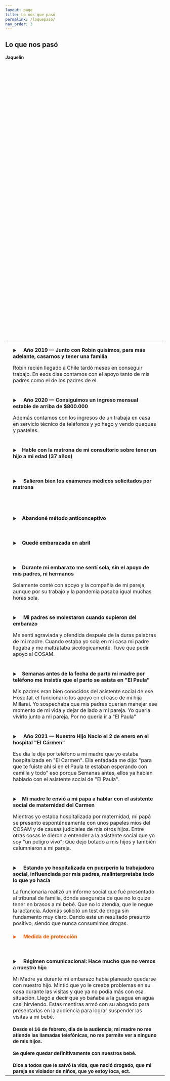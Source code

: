 ```yaml
---
layout: page
title: Lo nos que pasó
permalink: /loquepaso/
nav_order: 3
---
```



<h2>Lo que nos pasó</h2>
<h4>Jaquelin</h4>

 
 
 <table class="center">


  <tr>
    <td> </td>
    <td> <p span style="font-size:16px; font-weight: bold;"><span style="font-size:12px">▶</span>&nbsp;&nbsp;&nbsp;&nbsp; Año 2019 — Junto con Robin quisimos, para más adelante, casarnos y tener una familia </p>Robin recién llegado a Chile tardó meses en conseguir trabajo. En esos dias contamos con el apoyo tanto de mis padres como el de los padres de el.<br>
  <br></td>
    <td> </td>
  </tr>


  <tr>
    <td></td>
    <td> <p span style="font-size:16px; font-weight: bold;"><span style="font-size:12px">▶</span>&nbsp;&nbsp;&nbsp;&nbsp; Año 2020 — Consiguimos un ingreso mensual estable de arriba de $800.000 </p>Además contamos con los ingresos de un trabaja en casa en servicio técnico de teléfonos y yo hago y vendo queques y pasteles.<br>
  <br></td>
    <td> </td>
  </tr>


  <tr>
    <td> </td>
    <td> <p span style="font-size:16px; font-weight: bold;"><span style="font-size:12px">▶</span>&nbsp;&nbsp;&nbsp;&nbsp;Hable con la matrona de mi consultorio sobre tener un hijo a mi edad (37 años)</p>
 <br></td>
    <td> </td>
  </tr>

  <tr>
    <td> </td>
    <td>  <p span style="font-size:16px; font-weight: bold;"><span style="font-size:12px">▶</span>&nbsp;&nbsp;&nbsp;&nbsp; Salieron bien los exámenes médicos solicitados por matrona</p>
  <br>
 <br></td>
    <td> </td>
  </tr>


  <tr>
    <td> </td>
    <td>
 <p span style="font-size:16px; font-weight: bold;"><span style="font-size:12px">▶</span>&nbsp;&nbsp;&nbsp;&nbsp;Abandoné método anticonceptivo</p>
   <br>
	</td>
    <td> </td>
  </tr>

  <tr>
    <td> </td>
    <td>
 <p span style="font-size:16px; font-weight: bold;"><span style="font-size:12px">▶</span>&nbsp;&nbsp;&nbsp;&nbsp;Quedé embarazada en abril</p>
   <br>
	</td>
    <td> </td>
  </tr>

  <tr>
    <td> </td>
    <td>
 <p span style="font-size:16px; font-weight: bold;"><span style="font-size:12px">▶</span>&nbsp;&nbsp;&nbsp;&nbsp;Durante mi embarazo me sentí sola, sin el apoyo de mis padres, ni hermanos</p> Solamente conté con apoyo y la compañia de mi pareja, aunque por su trabajo y la pandemia pasaba igual muchas horas sola.<br>
   <br>
	</td>
    <td> </td>
  </tr>

  <tr>
    <td> </td>
    <td>
 <p span style="font-size:16px; font-weight: bold;"><span style="font-size:12px">▶</span>&nbsp;&nbsp;&nbsp;&nbsp; Mi padres se molestaron cuando supieron del embarazo</p>Me senti agraviada y ofendida después de la duras palabras de mi madre. Cuando estaba yo sola en mi casa mi padre llegaba y me maltrataba sicologicamente. Tuve que pedir apoyo al COSAM.<br>
   <br>
	</td>
    <td> </td>
  </tr>

  <tr>
    <td> </td>
    <td>
 <p span style="font-size:16px; font-weight: bold;"><span style="font-size:12px">▶</span>&nbsp;&nbsp;&nbsp;&nbsp;Semanas antes de la fecha de parto mi madre por teléfono me insistía que el parto se asista en "El Paula"</p> Mis padres eran bien conocidos del asistente social de ese Hospital, el funcionario los apoyo en el caso de mi hija Millarai. Yo sospechaba que mis padres querian manejar ese momento de mi vida y dejar de lado a mi pareja. Yo queria vivirlo junto a mi pareja. Por no queria ir a "El Paula"<br>
   <br>
	</td>
    <td> </td>
  </tr>


  <tr>
    <td> </td>
    <td>
 <p span style="font-size:16px; font-weight: bold;"><span style="font-size:12px">▶</span>&nbsp;&nbsp;&nbsp;&nbsp; Año 2021 — Nuestro Hijo Nacio el 2 de enero en el hospital "El Cármen"</p>
 Ese dia le dije por teléfono a mi madre que yo estaba hospitalizada en "El Carmen".
 Ella enfadada me dijo: "para que te fuiste ahí si en el Paula te estaban esperando con camilla y todo" eso porque Semanas antes, ellos ya habian hablado con el asistente social de "El Paula".<br>
  <br>
	</td>
    <td> </td>
  </tr>

  <tr>
    <td> </td>
    <td>
 <p span style="font-size:16px; font-weight: bold;"><span style="font-size:12px">▶</span>&nbsp;&nbsp;&nbsp;&nbsp;Mi madre le envió a mi papa a hablar con el asistente social de maternidad del Carmen</p> Mientras yo estaba hospitalizada por maternidad, mi papá se presento espontáneamente con unos papeles mios del COSAM y de causas judiciales de mis otros hijos. Entre otras cosas le dieron a entender a la asistente social que yo soy "un peligro vivo"; Que dejo botado a mis hijos y también calumniaron a mi pareja.<br>
  <br>
	</td>
    <td> </td>
  </tr>

  <tr>
    <td> </td>
    <td>
 <p span style="font-size:16px; font-weight: bold;"><span style="font-size:12px">▶</span>&nbsp;&nbsp;&nbsp;&nbsp; Estando yo hospitalizada en puerperio la trabajadora social, influenciada por mis padres, malinterpretaba todo lo que yo hacía</p>La funcionaria realizó un informe social que fué presentado al tribunal de familia, dónde aseguraba de que no lo quize tener en brasos a mi bebé. Que no lo atendía, que le negue la lactancia. Además solicitó un test de droga sin fundamento muy claro. Dando este un resultado presunto positivo, siendo que nunca consumimos drogas.<br>
	</td>
    <td> </td>
  </tr>


  <tr>
    <td> </td>
    <td>
 <p span style="color:#FF5B00; font-size:16px; font-weight: bold;"><span style="font-size:12px">▶</span>&nbsp;&nbsp;&nbsp;&nbsp; Medida de protección</p><br>
	</td>
    <td> </td>
  </tr>



  <tr>
    <td> </td>
    <td>
 <p span style="font-size:16px; font-weight: bold;"><span style="font-size:12px">▶</span>&nbsp;&nbsp;&nbsp;&nbsp; Régimen comunicacional: Hace mucho que no vemos a nuestro hijo</p>Mi Madre ya durante mi embarazo habia planeado quedarse con nuestro hijo. Mintió que yo le creaba problemas en su casa durante las visitas y que ya no podia más con esa situación. Llegó a decir que yo bañaba a la guagua en agua casi hirviendo. Estas mentiras armó con su abogado para presentarlas en la audiencia para lograr suspender las visitas a mi bebé. <br><br><font style="font-weight:bold;font-size:15px">Desde el 16 de febrero, dia de la audiencia, mi madre no me atiende las llamadas telefónicas, no me permite ver a ninguno de mis hijos.<br><br> Se quiere quedar definitivamente con nuestros bebé.<br><br>Dice a todos que le salvó la vida, que nació drogado, que mi pareja es violador de niños, que yo estoy loca, ect.</font>
	</td>
    <td> </td>
  </tr>






</table>
 
 
 

 
 


 

 


 





   

   

  



 

